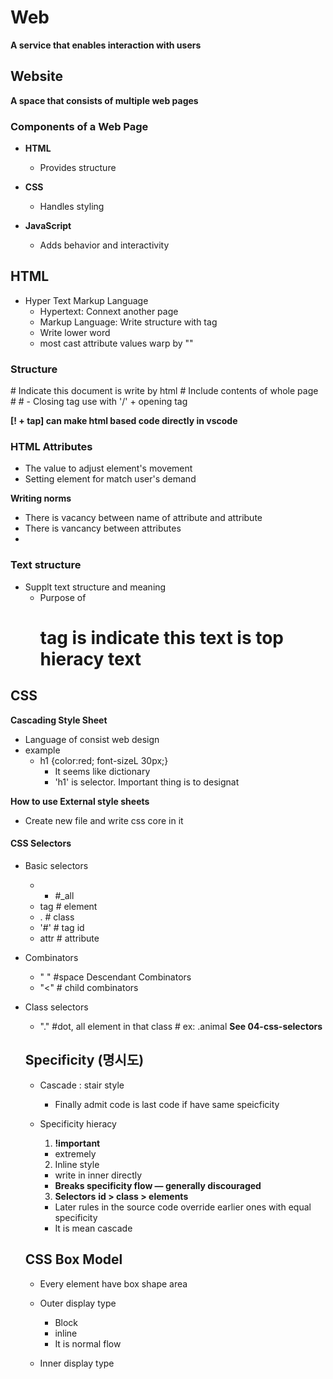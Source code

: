 # Web  
**A service that enables interaction with users**

## Website  
**A space that consists of multiple web pages**

### Components of a Web Page  
- **HTML**  
  - Provides structure
 
- **CSS**  
  - Handles styling

- **JavaScript**  
  - Adds behavior and interactivity

## HTML

 - Hyper Text Markup Language
    - Hypertext: Connext another page
    - Markup Language: Write structure with tag
    - Write lower word
    - most cast attribute values warp by ""

### Structure
<!DOCTYPE HTML> # Indicate this document is write by html
<html></html>   # Include contents of whole page
<HEAD></HEAD>   #
<BODY></BODY>   #
- Closing tag use with '/' + opening tag

**[! + tap] can make html based code directly in vscode**

### HTML Attributes
- The value to adjust element's movement
- Setting element for match user's demand

**Writing norms**
- There is vacancy between name of attribute and attribute
- There is vancancy between attributes
- 
### Text structure
- Supplt text structure and meaning
  - Purpose of <h1> tag is indicate this text is top hieracy text

## CSS
**Cascading Style Sheet**
- Language of consist web design
- example
  - h1 {color:red; font-sizeL 30px;}
    - It seems like  dictionary
    - 'h1' is selector. Important thing is to designat

**How to use External style sheets**
- Create new file and write css core in it

#### CSS Selectors
- Basic selectors
  - * #_all
  - tag # element
  - . # class
  - '#' # tag id
  - attr # attribute

- Combinators
  - " " #space Descendant Combinators
  - "<" # child combinators

- Class selectors
  - "." #dot, all element in that class # ex: .animal
  **See 04-css-selectors**

  ## Specificity (명시도)
  - Cascade : stair style
    - Finally admit code is last code if have same speicficity

  - Specificity hieracy
    1. **!important**
      - extremely
    2. Inline style
      - write in inner directly
      - **Breaks specificity flow — generally discouraged**
    3. **Selectors**
      **id > class > elements**
      - Later rules in the source code override earlier ones with equal specificity
       - It is mean cascade

  ## CSS Box Model
  - Every element have box shape area
  - Outer display type
    - Block
    - inline
    - It is normal flow

  - Inner display type